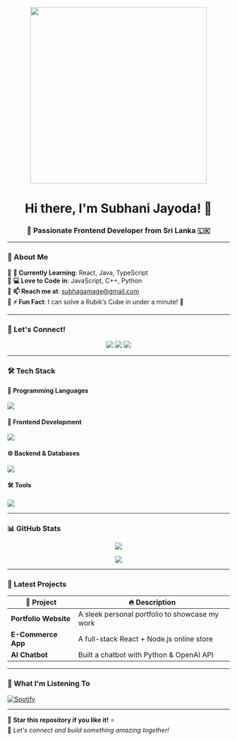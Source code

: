 <!-- Banner -->
<p align="center">
  <img src="https://media.giphy.com/media/QTfX9Ejfra3ZmNxh6B/giphy.gif" width="400px">
</p>

<h1 align="center">Hi there, I'm Subhani Jayoda! 👋</h1>
<h3 align="center">🚀 Passionate Frontend Developer from Sri Lanka 🇱🇰</h3>

---

### 🎯 About Me  
🔹 **🌱 Currently Learning**: React, Java, TypeScript  
🔹 **💻 Love to Code in**: JavaScript, C++, Python  
🔹 **📫 Reach me at**: [subhagamage@gmail.com](mailto:subhagamage@gmail.com)  
🔹 **⚡ Fun Fact**: I can solve a Rubik’s Cube in under a minute! 🤯  

---

### 🔗 Let's Connect!  
<p align="center">
  <a href="https://github.com/Subhani-Jayoda"><img src="https://img.shields.io/badge/GitHub-181717?style=for-the-badge&logo=github&logoColor=white" /></a>
  <a href="https://www.linkedin.com/in/subhani-jayoda/"><img src="https://img.shields.io/badge/LinkedIn-0077B5?style=for-the-badge&logo=linkedin&logoColor=white" /></a>
  <a href="mailto:subhagamage@gmail.com"><img src="https://img.shields.io/badge/Gmail-D14836?style=for-the-badge&logo=gmail&logoColor=white" /></a>
</p>

---

### 🛠️ Tech Stack  

#### 🚀 Programming Languages  
<p align="left">
  <img src="https://skillicons.dev/icons?i=java,c,cpp,python,php,javascript" />
</p>

#### 🎨 Frontend Development  
<p align="left">
  <img src="https://skillicons.dev/icons?i=html,css,react,angular" />
</p>

#### ⚙️ Backend & Databases  
<p align="left">
  <img src="https://skillicons.dev/icons?i=nodejs,mysql,mongodb" />
</p>

#### 🛠️ Tools  
<p align="left">
  <img src="https://skillicons.dev/icons?i=git,github,vscode" />
</p>

---

### 📊 GitHub Stats  
<p align="center">
  <img src="https://github-readme-streak-stats.herokuapp.com/?user=Subhani-Jayoda&theme=radical&hide_border=true" />
</p>
<p align="center">
  <img src="https://github-readme-stats.vercel.app/api/top-langs/?username=Subhani-Jayoda&theme=radical&layout=compact&hide_border=true" />
</p>

---

### 🚀 Latest Projects  
| 🚀 Project | 🔥 Description |
|------------|--------------|
| **Portfolio Website** | A sleek personal portfolio to showcase my work |
| **E-Commerce App** | A full-stack React + Node.js online store |
| **AI Chatbot** | Built a chatbot with Python & OpenAI API |

---

### 🎵 What I'm Listening To  
[![Spotify](https://novatorem-subhani.vercel.app/api/spotify)](https://open.spotify.com/user/your_spotify_id)

---

💙 **Star this repository if you like it!** ⭐  
🚀 *Let's connect and build something amazing together!*  
